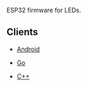 ESP32 firmware for LEDs.

## Clients

- [Android](https://github.com/oklookat/ledy-a)

- [Go](https://github.com/oklookat/ledy)

- [C++](https://github.com/oklookat/ledy-c)
